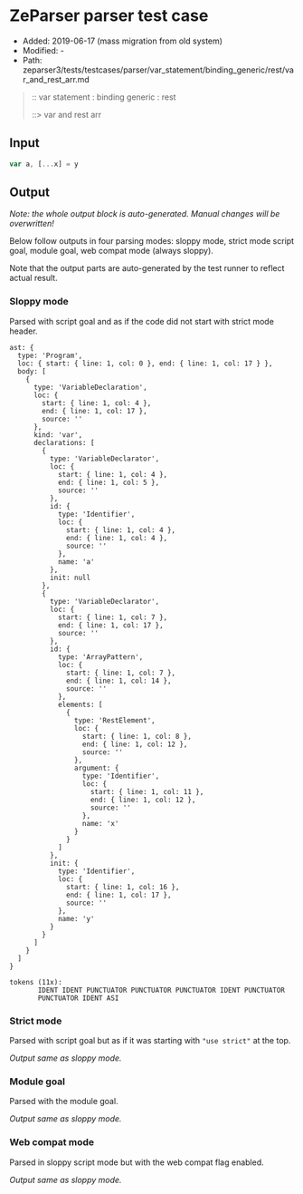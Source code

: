 # ZeParser parser test case

- Added: 2019-06-17 (mass migration from old system)
- Modified: -
- Path: zeparser3/tests/testcases/parser/var_statement/binding_generic/rest/var_and_rest_arr.md

> :: var statement : binding generic : rest
>
> ::> var and rest arr

## Input

`````js
var a, [...x] = y
`````

## Output

_Note: the whole output block is auto-generated. Manual changes will be overwritten!_

Below follow outputs in four parsing modes: sloppy mode, strict mode script goal, module goal, web compat mode (always sloppy).

Note that the output parts are auto-generated by the test runner to reflect actual result.

### Sloppy mode

Parsed with script goal and as if the code did not start with strict mode header.

`````
ast: {
  type: 'Program',
  loc: { start: { line: 1, col: 0 }, end: { line: 1, col: 17 } },
  body: [
    {
      type: 'VariableDeclaration',
      loc: {
        start: { line: 1, col: 4 },
        end: { line: 1, col: 17 },
        source: ''
      },
      kind: 'var',
      declarations: [
        {
          type: 'VariableDeclarator',
          loc: {
            start: { line: 1, col: 4 },
            end: { line: 1, col: 5 },
            source: ''
          },
          id: {
            type: 'Identifier',
            loc: {
              start: { line: 1, col: 4 },
              end: { line: 1, col: 4 },
              source: ''
            },
            name: 'a'
          },
          init: null
        },
        {
          type: 'VariableDeclarator',
          loc: {
            start: { line: 1, col: 7 },
            end: { line: 1, col: 17 },
            source: ''
          },
          id: {
            type: 'ArrayPattern',
            loc: {
              start: { line: 1, col: 7 },
              end: { line: 1, col: 14 },
              source: ''
            },
            elements: [
              {
                type: 'RestElement',
                loc: {
                  start: { line: 1, col: 8 },
                  end: { line: 1, col: 12 },
                  source: ''
                },
                argument: {
                  type: 'Identifier',
                  loc: {
                    start: { line: 1, col: 11 },
                    end: { line: 1, col: 12 },
                    source: ''
                  },
                  name: 'x'
                }
              }
            ]
          },
          init: {
            type: 'Identifier',
            loc: {
              start: { line: 1, col: 16 },
              end: { line: 1, col: 17 },
              source: ''
            },
            name: 'y'
          }
        }
      ]
    }
  ]
}

tokens (11x):
       IDENT IDENT PUNCTUATOR PUNCTUATOR PUNCTUATOR IDENT PUNCTUATOR
       PUNCTUATOR IDENT ASI
`````

### Strict mode

Parsed with script goal but as if it was starting with `"use strict"` at the top.

_Output same as sloppy mode._

### Module goal

Parsed with the module goal.

_Output same as sloppy mode._

### Web compat mode

Parsed in sloppy script mode but with the web compat flag enabled.

_Output same as sloppy mode._

